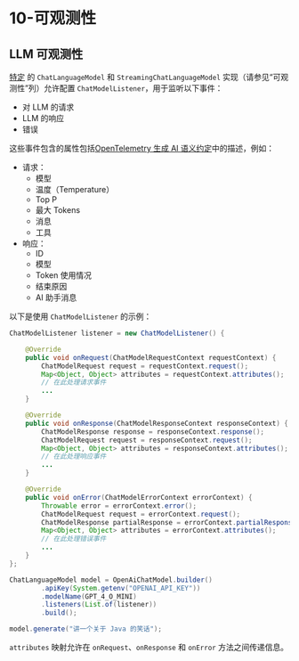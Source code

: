 # 10-可观测性

## LLM 可观测性

[特定](/integrations/language-models) 的 `ChatLanguageModel` 和 `StreamingChatLanguageModel` 实现（请参见“可观测性”列）允许配置 `ChatModelListener`，用于监听以下事件：

- 对 LLM 的请求
- LLM 的响应
- 错误

这些事件包含的属性包括[OpenTelemetry 生成 AI 语义约定](https://opentelemetry.io/docs/specs/semconv/gen-ai/)中的描述，例如：

- 请求：
  - 模型
  - 温度（Temperature）
  - Top P
  - 最大 Tokens
  - 消息
  - 工具
- 响应：
  - ID
  - 模型
  - Token 使用情况
  - 结束原因
  - AI 助手消息

以下是使用 `ChatModelListener` 的示例：

```java
ChatModelListener listener = new ChatModelListener() {

    @Override
    public void onRequest(ChatModelRequestContext requestContext) {
        ChatModelRequest request = requestContext.request();
        Map<Object, Object> attributes = requestContext.attributes();
        // 在此处理请求事件
        ...
    }

    @Override
    public void onResponse(ChatModelResponseContext responseContext) {
        ChatModelResponse response = responseContext.response();
        ChatModelRequest request = responseContext.request();
        Map<Object, Object> attributes = responseContext.attributes();
        // 在此处理响应事件
        ...
    }

    @Override
    public void onError(ChatModelErrorContext errorContext) {
        Throwable error = errorContext.error();
        ChatModelRequest request = errorContext.request();
        ChatModelResponse partialResponse = errorContext.partialResponse();
        Map<Object, Object> attributes = errorContext.attributes();
        // 在此处理错误事件
        ...
    }
};

ChatLanguageModel model = OpenAiChatModel.builder()
        .apiKey(System.getenv("OPENAI_API_KEY"))
        .modelName(GPT_4_O_MINI)
        .listeners(List.of(listener))
        .build();

model.generate("讲一个关于 Java 的笑话");
```

`attributes` 映射允许在 `onRequest`、`onResponse` 和 `onError` 方法之间传递信息。